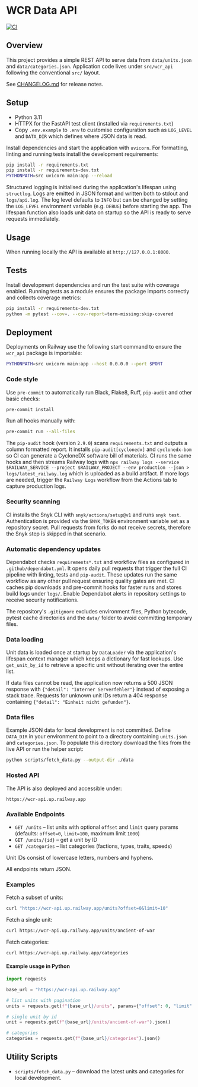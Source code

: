 # WCR Data API

[![CI](https://github.com/Lotus-Gaming-DE/wcr-api/actions/workflows/ci.yml/badge.svg)](https://github.com/Lotus-Gaming-DE/wcr-api/actions/workflows/ci.yml)

## Overview

This project provides a simple REST API to serve data from
`data/units.json` and `data/categories.json`. Application code lives under
`src/wcr_api` following the conventional `src/` layout.

See [CHANGELOG.md](CHANGELOG.md) for release notes.

## Setup

- Python 3.11
- HTTPX for the FastAPI test client (installed via `requirements.txt`)
- Copy `.env.example` to `.env` to customise configuration such as
  ``LOG_LEVEL`` and ``DATA_DIR`` which defines where JSON data is read.

Install dependencies and start the application with `uvicorn`. For
formatting, linting and running tests install the development requirements:

```bash
pip install -r requirements.txt
pip install -r requirements-dev.txt
PYTHONPATH=src uvicorn main:app --reload
```

Structured logging is initialised during the application's lifespan using
``structlog``. Logs are emitted in JSON format and written both to stdout and
``logs/api.log``. The log level defaults to ``INFO`` but can be changed by
setting the ``LOG_LEVEL`` environment variable (e.g. ``DEBUG``) before starting
the app. The lifespan function also loads unit data on startup so the API is
ready to serve requests immediately.

## Usage

When running locally the API is available at `http://127.0.0.1:8000`.

## Tests

Install development dependencies and run the test suite with coverage enabled.
Running tests as a module ensures the package imports correctly and collects
coverage metrics:

```bash
pip install -r requirements-dev.txt
python -m pytest --cov=. --cov-report=term-missing:skip-covered
```

## Deployment

Deployments on Railway use the following start command to ensure the
`wcr_api` package is importable:

```bash
PYTHONPATH=src uvicorn main:app --host 0.0.0.0 --port $PORT
```

### Code style

Use `pre-commit` to automatically run Black, Flake8, Ruff,
`pip-audit` and other basic checks:

```bash
pre-commit install
```

Run all hooks manually with:

```bash
pre-commit run --all-files
```

The `pip-audit` hook (version `2.9.0`) scans `requirements.txt` and
outputs a column formatted report. It installs `pip-audit[cyclonedx]`
and `cyclonedx-bom` so CI can generate a CycloneDX software bill of
materials. CI runs the same hooks and then streams Railway logs with
`npx railway logs --service $RAILWAY_SERVICE --project $RAILWAY_PROJECT --env production --json > logs/latest_railway.log`
which is uploaded as a build artifact. If more logs are needed, trigger the
`Railway Logs` workflow from the Actions tab to capture production logs.

### Security scanning

CI installs the Snyk CLI with `snyk/actions/setup@v1` and runs `snyk test`.
Authentication is provided via the `SNYK_TOKEN` environment variable set as a
repository secret. Pull requests from forks do not receive secrets, therefore
the Snyk step is skipped in that scenario.

### Automatic dependency updates

Dependabot checks `requirements*.txt` and workflow files as configured in
`.github/dependabot.yml`. It opens daily pull requests that trigger the full CI
pipeline with linting, tests and `pip-audit`. These updates run the same
workflow as any other pull request ensuring quality gates are met. CI caches
pip downloads and pre-commit hooks for faster runs and stores build logs under
`logs/`. Enable Dependabot alerts in repository settings to receive security
notifications.

The repository's `.gitignore` excludes environment files, Python bytecode,
pytest cache directories and the `data/` folder to avoid committing temporary
files.

### Data loading

Unit data is loaded once at startup by `DataLoader` via the application's
lifespan context manager which keeps a dictionary for fast lookups. Use
`get_unit_by_id` to retrieve a specific unit without iterating over the entire
list.

If data files cannot be read, the application now returns a 500 JSON response
with `{"detail": "Interner Serverfehler"}` instead of exposing a stack
trace. Requests for unknown unit IDs return a 404 response containing
`{"detail": "Einheit nicht gefunden"}`.

### Data files

Example JSON data for local development is not committed. Define ``DATA_DIR``
in your environment to point to a directory containing ``units.json`` and
``categories.json``. To populate this directory download the files from the
live API or run the helper script:
```bash
python scripts/fetch_data.py --output-dir ./data
```


### Hosted API

The API is also deployed and accessible under:

```
https://wcr-api.up.railway.app
```

### Available Endpoints

- `GET /units` – list units with optional `offset` and `limit` query params
  (defaults: `offset=0`, `limit=100`, maximum limit `1000`)
- `GET /units/{id}` – get a unit by ID
- `GET /categories` – list categories (factions, types, traits, speeds)

Unit IDs consist of lowercase letters, numbers and hyphens.

All endpoints return JSON.

### Examples

Fetch a subset of units:

```bash
curl "https://wcr-api.up.railway.app/units?offset=0&limit=10"
```

Fetch a single unit:

```bash
curl https://wcr-api.up.railway.app/units/ancient-of-war
```

Fetch categories:

```bash
curl https://wcr-api.up.railway.app/categories
```

#### Example usage in Python

```python
import requests

base_url = "https://wcr-api.up.railway.app"

# list units with pagination
units = requests.get(f"{base_url}/units", params={"offset": 0, "limit": 10}).json()

# single unit by id
unit = requests.get(f"{base_url}/units/ancient-of-war").json()

# categories
categories = requests.get(f"{base_url}/categories").json()
```

## Utility Scripts

- `scripts/fetch_data.py` – download the latest units and categories for local development.

